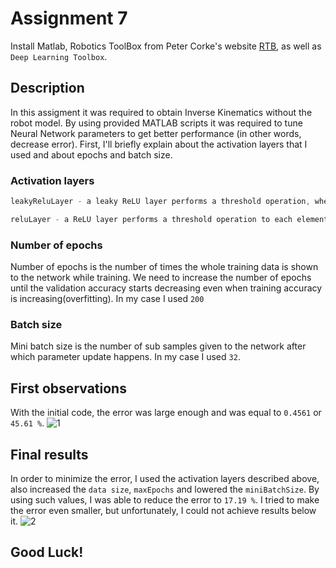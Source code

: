 # Assignment 7
Install Matlab, Robotics ToolBox from Peter Corke's website [RTB](http://www.petercorke.com/), as well as `Deep Learning Toolbox`.  

## Description
In this assigment it was required to obtain Inverse Kinematics without the robot model. By using provided MATLAB scripts it was required to tune Neural Network parameters to get better performance (in other words, decrease error). First, I'll briefly explain about the activation layers that I used and about epochs and batch size.

### Activation layers
```javascript
leakyReluLayer - a leaky ReLU layer performs a threshold operation, where any input value less than zero is multiplied by a fixed scalar.
```

```javascript
reluLayer - a ReLU layer performs a threshold operation to each element of the input, where any value less than zero is set to zero.
```

### Number of epochs
Number of epochs is the number of times the whole training data is shown to the network while training. We need to increase the number of epochs until the validation accuracy starts decreasing even when training accuracy is increasing(overfitting). In my case I used `200`

### Batch size
Mini batch size is the number of sub samples given to the network after which parameter update happens. In my case I used `32`.

## First observations
With the initial code, the error was large enough and was equal to `0.4561` or `45.61 %`.
![1](https://user-images.githubusercontent.com/67557966/99149893-a8070a80-26b2-11eb-9180-ee6fade73d53.jpg)

## Final results
In order to minimize the error, I used the activation layers described above, also increased the `data size`, `maxEpochs` and lowered the `miniBatchSize`. By using such values, I was able to reduce the error to `17.19 %`. I tried to make the error even smaller, but unfortunately, I could not achieve results below it.
![2](https://user-images.githubusercontent.com/67557966/99149993-45fad500-26b3-11eb-8fc9-c1894d4933f3.png)

## Good Luck!

